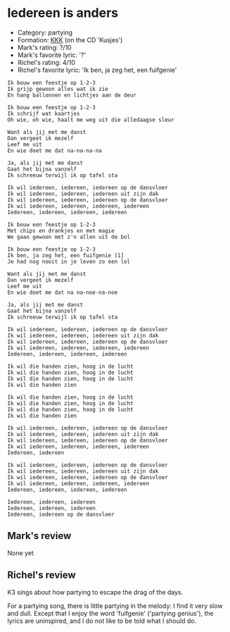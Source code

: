 # Iedereen is anders

 * Category: partying
 * Formation: [KKK](Kkk.md) (on the CD 'Kusjes')
 * Mark's rating: ?/10
 * Mark's favorite lyric: '?'
 * Richel's rating: 4/10
 * Richel's favorite lyric: 'Ik ben, ja zeg het, een fuifgenie' 

```
Ik bouw een feestje op 1-2-3
Ik grijp gewoon alles wat ik zie
En hang ballonnen en lichtjes aan de deur

Ik bouw een feestje op 1-2-3
Ik schrijf wat kaartjes
Oh wie, oh wie, haalt me weg uit die alledaagse sleur

Want als jij met me danst
Dan vergeet ik mezelf
Leef me uit
En wie doet me dat na-na-na-na

Ja, als jij met me danst
Gaat het bijna vanzelf
Ik schreeuw terwijl ik op tafel sta

Ik wil iedereen, iedereen, iedereen op de dansvloer
Ik wil iedereen, iedereen, iedereen uit zijn dak
Ik wil iedereen, iedereen, iedereen op de dansvloer
Ik wil iedereen, iedereen, iedereen, iedereen
Iedereen, iedereen, iedereen, iedereen

Ik bouw een feestje op 1-2-3
Met chips en drankjes en met magie
We gaan gewoon met z'n allen uit de bol

Ik bouw een feestje op 1-2-3
Ik ben, ja zeg het, een fuifgenie [1]
Je had nog nooit in je leven zo een lol

Want als jij met me danst
Dan vergeet ik mezelf
Leef me uit
En wie doet me dat na na-noe-na-noe

Ja, als jij met me danst
Gaat het bijna vanzelf
Ik schreeuw terwijl ik op tafel sta

Ik wil iedereen, iedereen, iedereen op de dansvloer
Ik wil iedereen, iedereen, iedereen uit zijn dak
Ik wil iedereen, iedereen, iedereen op de dansvloer
Ik wil iedereen, iedereen, iedereen, iedereen
Iedereen, iedereen, iedereen, iedereen

Ik wil die handen zien, hoog in de lucht
Ik wil die handen zien, hoog in de lucht
Ik wil die handen zien, hoog in de lucht
Ik wil die handen zien

Ik wil die handen zien, hoog in de lucht
Ik wil die handen zien, hoog in de lucht
Ik wil die handen zien, hoog in de lucht
Ik wil die handen zien

Ik wil iedereen, iedereen, iedereen op de dansvloer
Ik wil iedereen, iedereen, iedereen uit zijn dak
Ik wil iedereen, iedereen, iedereen op de dansvloer
Ik wil iedereen, iedereen, iedereen, iedereen
Iedereen, iedereen

Ik wil iedereen, iedereen, iedereen op de dansvloer
Ik wil iedereen, iedereen, iedereen uit zijn dak
Ik wil iedereen, iedereen, iedereen op de dansvloer
Ik wil iedereen, iedereen, iedereen, iedereen
Iedereen, iedereen, iedereen, iedereen

Iedereen, iedereen, iedereen
Iedereen, iedereen, iedereen
Iedereen, iedereen op de dansvloer
```

## Mark's review

None yet

## Richel's review

K3 sings about how partying to escape the drag of the days.

For a partying song, there is little partying in the melody: I find it very slow and dull. 
Except that I enjoy the word 'fuifgenie' ('partying genius'), the lyrics are
uninspired, and I do not like to be told what I should do.